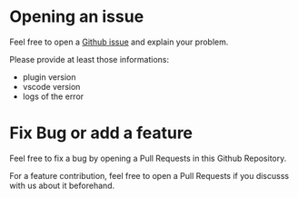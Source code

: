 # Opening an issue

Feel free to open a [Github issue](https://github.com/outscale-dev/vscode-osc-viewer/issues) and explain your problem.

Please provide at least those informations:
- plugin version
- vscode version
- logs of the error

# Fix Bug or add a feature

Feel free to fix a bug by opening a Pull Requests in this Github Repository.

For a feature contribution, feel free to open a Pull Requests if you discusss with us about it beforehand.
